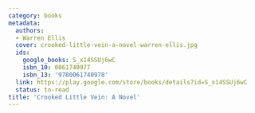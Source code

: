```yaml
---
category: books
metadata:
  authors:
  - Warren Ellis
  cover: crooked-little-vein-a-novel-warren-ellis.jpg
  ids:
    google_books: S_x14SSUj6wC
    isbn_10: 0061740977
    isbn_13: '9780061740978'
  link: https://play.google.com/store/books/details?id=S_x14SSUj6wC
  status: to-read
title: 'Crooked Little Vein: A Novel'
---
```

